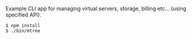 Example CLI app for managing virtual servers, storage, billing etc... (using specified API). 

```
$ npm install
$ ./bin/mtree
```
